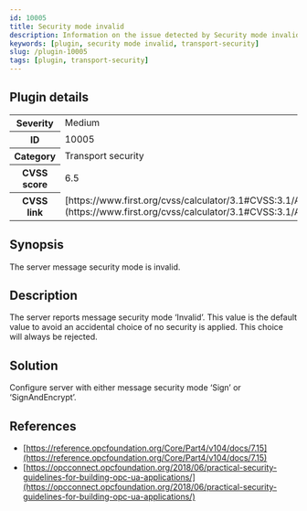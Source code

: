 ```yaml
---
id: 10005
title: Security mode invalid
description: Information on the issue detected by Security mode invalid security testing plugin.
keywords: [plugin, security mode invalid, transport-security]
slug: /plugin-10005
tags: [plugin, transport-security]
---
```


## Plugin details

<table>
  <tr>
    <th>Severity</th>
    <td>Medium</td>
  </tr>
  <tr>
    <th>ID</th>
    <td>10005</td>
  </tr>
    <tr>
    <th>Category</th>
    <td>Transport security</td>
  </tr>
    <tr>
    <th>CVSS score</th>
    <td>6.5</td>
  </tr>
  <tr>
    <th>CVSS link</th>
    <td>[https://www.first.org/cvss/calculator/3.1#CVSS:3.1/AV:N/AC:L/PR:N/UI:N/S:U/C:L/I:L/A:N](https://www.first.org/cvss/calculator/3.1#CVSS:3.1/AV:N/AC:L/PR:N/UI:N/S:U/C:L/I:L/A:N)</td>
  </tr>
</table>

## Synopsis

The server message security mode is invalid.

## Description

The server reports message security mode ‘Invalid’. This value is the default value to avoid an accidental choice of no security is applied. This choice will always be rejected.

## Solution

Configure server with either message security mode ‘Sign’ or ‘SignAndEncrypt’.

## References

* [https://reference.opcfoundation.org/Core/Part4/v104/docs/7.15](https://reference.opcfoundation.org/Core/Part4/v104/docs/7.15)
* [https://opcconnect.opcfoundation.org/2018/06/practical-security-guidelines-for-building-opc-ua-applications/](https://opcconnect.opcfoundation.org/2018/06/practical-security-guidelines-for-building-opc-ua-applications/)
